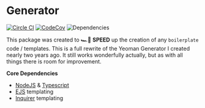 # Generator

[![Circle CI][image-circle-ci]][link-circle-ci]
[![CodeCov][image-codecov]][link-codecov]
![Dependencies][image-dependencies]

This package was created to 🏎️💨 **SPEED** up the creation of any `boilerplate` code / templates. This is a full rewrite of the Yeoman Generator I created nearly two years ago. It still works wonderfully actually, but as with all things there is room for improvement.

**Core Dependencies**

- [NodeJS][link-nodejs] & [Typescript][link-typescript]
- [EJS][link-ejs] templating
- [Inquirer][link-inquirer] templating

<!-- Links: -->

[link-circle-ci]: https://circleci.com/gh/visormatt/generator/tree/master 'Circle CI'
[link-codecov]: https://goo.gl/jD1QfD 'Codecov'
[link-dependencies]: https://david-dm.org/visormatt/generator.svg 'Test'
[link-ejs]: https://ejs.co/ 'ejs'
[link-inquirer]: https://github.com/SBoudrias/Inquirer.js 'Inquirer'
[link-nodejs]: https://nodejs.org/en/ 'nodejs'
[link-typescript]: https://www.typescriptlang.org/ 'typescript'

<!-- Images: -->

[image-circle-ci]: https://circleci.com/gh/visormatt/generator/tree/master.svg?style=svg 'Circle CI'
[image-codecov]: https://codecov.io/gh/visormatt/generator/branch/master/graph/badge.svg 'Codecov'
[image-dependencies]: https://david-dm.org/visormatt/generator.svg 'Test'
